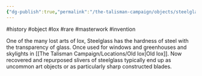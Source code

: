 ```yaml
---
{"dg-publish":true,"permalink":"/the-talisman-campaign/objects/steelglass/","noteIcon":""}
---
```


#history #object #Iox #rare #masterwork #invention

One of the many lost arts of Iox, Steelglass has the hardness of steel with the transparency of glass. Once used for windows and greenhouses and skylights in [[The Talisman Campaign/Locations/Old Iox\|Old Iox]]. Now recovered and repurposed slivers of steelglass typically end up as uncommon art objects or as particularly sharp constructed blades.